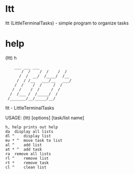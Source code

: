 # ltt
ltt (LittleTerminalTasks) - simple program to organize tasks

# help
(ltt) h

		___	___	___
	       /  /    /  /    /  /
	      /  /  __/  /____/  /__
	     /  / /__   ___/__   ___/
	    /  /    /  /     /  /
	   /  /	   /  /     /  /
	  /  /___ /  /_____/  /
	 /_______/__/_____/__/


ltt - LittleTerminalTasks

USAGE: (ltt) [options] [task/list name]

	h, help prints out help
	da	display all lists
	dl ^	display list
	mv * ^  move task to list
	al ^	add list
	at * ^	add task
	ra	remove all lists
	rl ^	remove list
	rt *	remove task
	cl ^	clean list
